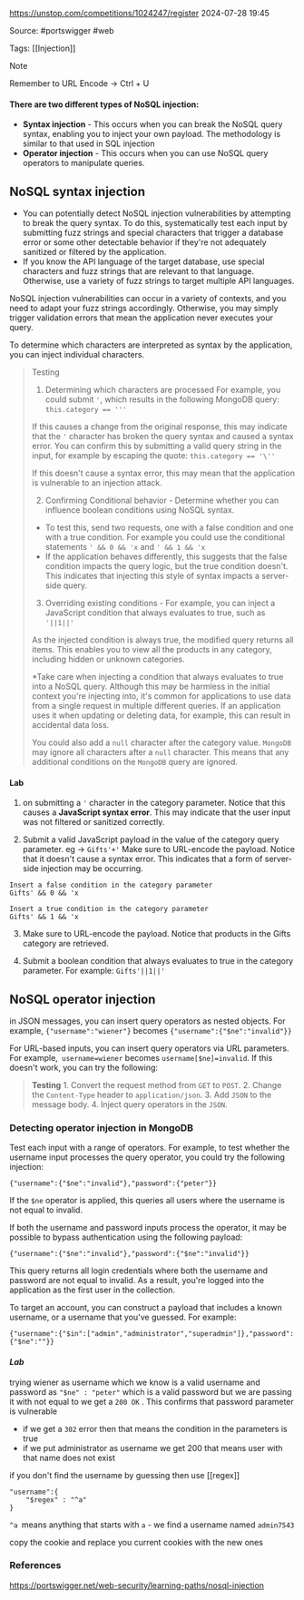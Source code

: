 https://unstop.com/competitions/1024247/register
2024-07-28 19:45

Source: #portswigger #web 

Tags: [[Injection]]

> [!NOTE]
>  Remember to URL Encode -> Ctrl + U

#### There are two different types of NoSQL injection:

- **Syntax injection** - This occurs when you can break the NoSQL query syntax, enabling you to inject your own payload. The methodology is similar to that used in SQL injection
- **Operator injection** - This occurs when you can use NoSQL query operators to manipulate queries.
## NoSQL syntax injection

- You can potentially detect NoSQL injection vulnerabilities by attempting to break the query syntax. To do this, systematically test each input by submitting fuzz strings and special characters that trigger a database error or some other detectable behavior if they're not adequately sanitized or filtered by the application.
- If you know the API language of the target database, use special characters and fuzz strings that are relevant to that language. Otherwise, use a variety of fuzz strings to target multiple API languages.

NoSQL injection vulnerabilities can occur in a variety of contexts, and you need to adapt your fuzz strings accordingly. Otherwise, you may simply trigger validation errors that mean the application never executes your query. 

 To determine which characters are interpreted as syntax by the application, you can inject individual characters. 
 
>  Testing
> 
> 1. Determining which characters are processed
> 	For example, you could submit `'`, which results in the following MongoDB query:
> 	`this.category == '''`
> 	
> 	If this causes a change from the original response, this may indicate that the `'` character has broken the query syntax and caused a syntax error. You can confirm this by submitting a valid query string in the input, for example by escaping the quote:
> 	`this.category == '\''`
> 	
> 	If this doesn't cause a syntax error, this may mean that the application is vulnerable to an injection attack.
> 
> 2. Confirming Conditional behavior - Determine whether you can influence boolean conditions using NoSQL syntax.
> 	- To test this, send two requests, one with a false condition and one with a true condition. For example you could use the conditional statements `' && 0 && 'x` and `' && 1 && 'x` 
> 	- If the application behaves differently, this suggests that the false condition impacts the query logic, but the true condition doesn't. This indicates that injecting this style of syntax impacts a server-side query. 
> 
> 3. Overriding existing conditions - 
> 	 For example, you can inject a JavaScript condition that always evaluates to true, such as `'||1||'`
> 	 
> 	As the injected condition is always true, the modified query returns all items. This enables you to view all the products in any category, including hidden or unknown categories.
> 	
> 	*Take care when injecting a condition that always evaluates to true into a NoSQL query. Although this may be harmless in the initial context you're injecting into, it's common for applications to use data from a single request in multiple different queries. If an application uses it when updating or deleting data, for example, this can result in accidental data loss.
> 	
> 	You could also add a `null` character after the category value. `MongoDB` may ignore all characters after a `null` character. This means that any additional conditions on the `MongoDB` query are ignored.
#### Lab

1. on submitting a `'` character in the category parameter. Notice that this causes a **JavaScript syntax error**. This may indicate that the user input was not filtered or sanitized correctly.

2. Submit a valid JavaScript payload in the value of the category query parameter. eg -> `Gifts'+'`
	 Make sure to URL-encode the payload. Notice that it doesn't cause a syntax error. This indicates that a form of server-side injection may be occurring.

```
Insert a false condition in the category parameter
Gifts' && 0 && 'x

Insert a true condition in the category parameter
Gifts' && 1 && 'x
```
3. Make sure to URL-encode the payload. Notice that products in the Gifts category are retrieved.

4. Submit a boolean condition that always evaluates to true in the category parameter. For example:
`Gifts'||1||'`
## NoSQL operator injection

in JSON messages, you can insert query operators as nested objects. For example, `{"username":"wiener"}` becomes `{"username":{"$ne":"invalid"}}`

For URL-based inputs, you can insert query operators via URL parameters. For example,` username=wiener` becomes `username[$ne]=invalid`. If this doesn't work, you can try the following:

>**Testing** 
    1. Convert the request method from `GET` to `POST`.
    2. Change the `Content-Type` header to `application/json`.
    3. Add `JSON` to the message body.
    4. Inject query operators in the `JSON`.

### Detecting operator injection in MongoDB

Test each input with a range of operators. For example, to test whether the username input processes the query operator, you could try the following injection:
```
{"username":{"$ne":"invalid"},"password":{"peter"}}
```

If the `$ne` operator is applied, this queries all users where the username is not equal to invalid.

If both the username and password inputs process the operator, it may be possible to bypass authentication using the following payload:
```
{"username":{"$ne":"invalid"},"password":{"$ne":"invalid"}}
```

This query returns all login credentials where both the username and password are not equal to invalid. As a result, you're logged into the application as the first user in the collection.

To target an account, you can construct a payload that includes a known username, or a username that you've guessed. For example:
```
{"username":{"$in":["admin","administrator","superadmin"]},"password":{"$ne":""}}
```
#### *Lab*

trying wiener as username which we know is a valid username and password as `"$ne" : "peter"` which is a valid password but we are passing it with not equal to we get a `200 OK` . This confirms that password parameter is vulnerable 

- if we get a `302` error then that means the condition in the parameters is true 
- if we put administrator as username we get 200 that means user with that name does not exist

if you don't find the username by guessing then use [[regex]]
```
"username":{
	"$regex" : "^a"
}
```
`^a `means anything that starts with `a`  -  we find a username named `admin7543`

copy the cookie and replace you current cookies with the new ones 



### References
https://portswigger.net/web-security/learning-paths/nosql-injection